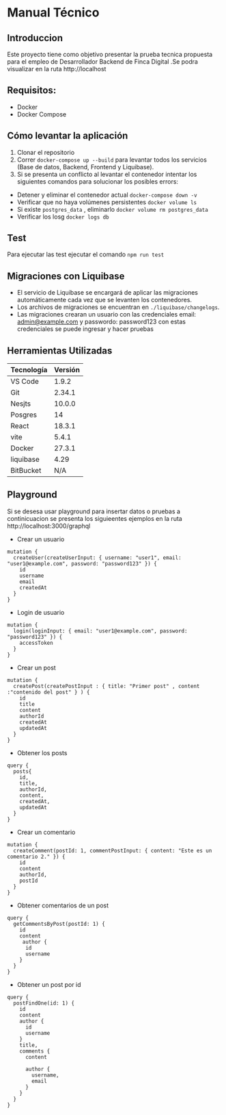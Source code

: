 # Manual Técnico

## Introduccion
Este proyecto tiene como objetivo presentar la prueba tecnica propuesta para el empleo de Desarrollador Backend
de Finca Digital
.Se podra visualizar en la ruta http://localhost

## Requisitos:
- Docker
- Docker Compose

## Cómo levantar la aplicación

1. Clonar el repositorio
2. Correr `docker-compose up --build` para levantar todos los servicios (Base de datos, Backend, Frontend y Liquibase).
3. Si se presenta un conflicto al levantar el contenedor intentar los siguientes comandos para solucionar los posibles errors:
* Detener y eliminar el contenedor actual `docker-compose down -v`
* Verificar que no haya volúmenes persistentes `docker volume ls`
* Si existe `postgres_data` , eliminarlo `docker volume rm postgres_data`
* Verificar los losg `docker logs db`

## Test
Para ejecutar las test ejecutar el comando ```npm run test```
## Migraciones con Liquibase

- El servicio de Liquibase se encargará de aplicar las migraciones automáticamente cada vez que se levanten los contenedores.
- Los archivos de migraciones se encuentran en `./liquibase/changelogs`.
- Las migraciones crearan un usuario con las credenciales
email: admin@example.com  y passwordo: password123
con estas credenciales se puede ingresar y hacer pruebas

## Herramientas Utilizadas
| Tecnología | Versión |
| ------------ | ------------ |
|VS Code | 1.9.2  |
|Git | 2.34.1|
|Nesjts | 10.0.0|
|Posgres | 14|
| React | 18.3.1 |
| vite | 5.4.1 | 
| Docker | 27.3.1 | 
| liquibase | 4.29 | 
|BitBucket | N/A| 

## Playground
Si se desesa usar playground para insertar datos o pruebas a continicuacion se presenta los siguieentes ejemplos en la ruta
http://localhost:3000/graphql
- Crear un usuario
```
mutation {
  createUser(createUserInput: { username: "user1", email: "user1@example.com", password: "password123" }) {
    id
    username
    email
    createdAt
  }
}
```
- Login de usuario
```
mutation {
  login(loginInput: { email: "user1@example.com", password: "password123" }) {
    accessToken
  }
}
```

- Crear un post
```
mutation {
  createPost(createPostInput : { title: "Primer post" , content :"contenido del post" } ) {
    id
    title
    content
    authorId
    createdAt
    updatedAt
  }
}
```

- Obtener los posts
```
query {
  posts{
    id,
    title,
    authorId,
    content,
    createdAt,
    updatedAt
  }
}
```

- Crear un comentario
```
mutation {
  createComment(postId: 1, commentPostInput: { content: "Este es un comentario 2." }) {
    id
    content
    authorId,
    postId
  }
}
```

- Obtener comentarios de un post
```
query {
  getCommentsByPost(postId: 1) {
    id
    content
     author {
      id
      username
    }
  }
}
```
- Obtener un post por id
```
query {
  postFindOne(id: 1) {
    id
    content
    author {
      id
      username
    }
    title,
    comments {
      content
      
      author {
        username,
        email
      }
    }
  }
}
```